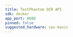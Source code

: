 ```yaml
---
title: TextPhantom OCR API
sdk: docker
app_port: 8080
pinned: false
suggested_hardware: cpu-basic
---
```

